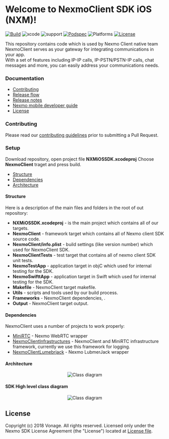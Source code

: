 # Welcome to NexmoClient SDK iOS (NXM)! 
[![Build][build-svg]][build-link] ![xcode][xcode-svg] ![support][support-svg] [![Podspec][podspec-svg]][podspec-link]  ![Platforms][platforms-svg] [![License][license-svg]][license-link]

This repository contains code which is used by Nexmo Client native team
NexmoClient serves as your gateway for integrating communications in your app.  
With a set of features including IP-IP calls, IP-PSTN/PSTN-IP calls, chat messages and more, you can easily address your communications needs.  

### Documentation
- [Contributing](#contributing)
- [Release flow](https://nexmoinc.atlassian.net/wiki/spaces/STCH/pages/144525573/iOS+Git+and+Release+Flow)
- [Release notes](https://developer.nexmo.com/client-sdk/sdk-documentation/ios/release-notes)
- [Nexmo mobile developer guide](https://developer.nexmo.com/client-sdk/setup/add-sdk-to-your-app/ios)
- [License](#License)

### Contributing
Please read our [contributing guidelines](https://github.com/nexmoinc/nexmoclient-sdk-ios/blob/master/CONTRIBUTE.md) prior to submitting a Pull Request.

### Setup
Download repository, open project file **NXMiOSSDK.xcodeproj**
Choose **NexmoClient** traget and press build.

- [Structure](#structure)
- [Dependencies](#Dependencies)
- [Architecture](#Architecture)

#### Structure
Here is a description of the main files and folders in the root of out repository:
* **NXMiOSSDK.xcodeproj** - is the main project which contains all of our targets. 
* **NexmoClient** - framework target which contains all of Nexmo client SDK source code. 
* **NexmoClient/info.plist** -  build settings (like version number) which used for NexmoClient SDK.
* **NexmoClientTests** - test target that contains all of nexmo client SDK unit tests.
* **NexmoTestApp** - application target in objC which used for internal testing for the SDK. 
* **NexmoSwifttApp** - application target in Swift which used for internal testing for the SDK. 
* **Makefile** - NexmoClient target makefile.
* **Utils** - scripts and tools used by our build process.
* **Frameworks** - NexmoClient dependencies, .
* **Output** - NexmoClient target output.

#### Dependencies
NexmoClient uses a number of projects to work properly:
* [MiniRTC](https://github.com/nexmoinc/nexmoclient-mini-rtc) - Nexmo WebRTC wrapper
* [NexmoClientInfrastructures](https://github.com/nexmoinc/nexmoclient-infrastructures) - NexmoClient and MiniRTC infrastructure framework, currently we use this framework for logging.
* [NexmoClientLumebrjack](https://github.com/nexmoinc/nexmoclient-lumberjack-ios) - Nexmo LubmerJack wrapper

#### Architecture
<p align="center">
    <img src="https://github.com/nexmoinc/nexmoclient-sdk-ios/blob/master/Utils/SDKDiagram.png" title="Class diagram">
</p>

#### SDK High level class diagram
<p align="center">
    <img src="https://github.com/nexmoinc/nexmoclient-sdk-ios/blob/master/Utils/SDKClassDiagram.png" title="Class diagram">
</p>

## License
Copyright (c) 2018 Vonage. All rights reserved. Licensed only under the Nexmo SDK License Agreement (the "License") located at [License file](license-link).

[podspec-svg]: https://img.shields.io/cocoapods/v/NexmoClient.svg
[podspec-link]: https://cocoapods.org/pods/NexmoClient
[platforms-svg]: https://img.shields.io/cocoapods/p/NexmoClient
[license-svg]: https://img.shields.io/cocoapods/l/NexmoClient
[license-link]: https://github.com/nexmoinc/nexmoclient-sdk-ios/blob/master/LICENSE
[xcode-svg]: https://img.shields.io/badge/xcode-10.3%20%7C%2011-orange
[build-svg]: https://img.shields.io/badge/build-jenkins-green
[build-link]: http://jenkins-mobile-client.dev.il.vocal-dev.com:8080/view/Nexmo/job/Stitch_iOS_Release/
[support-svg]: https://img.shields.io/badge/support-swift%20%7C%20objC-blue


